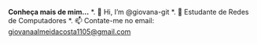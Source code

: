 **Conheça mais de mim...**
*. 👋 Hi, I’m @giovana-git
*. :book: Estudante de Redes de Computadores
*. 📫 Contate-me no email: giovanaalmeidacosta1105@gmail.com

<!---
giovana-git/giovana-git is a ✨ special ✨ repository because its `README.md` (this file) appears on your GitHub profile.
You can click the Preview link to take a look at your changes.
--->
